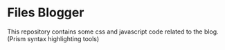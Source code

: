 # Files Blogger
This repository contains some css and javascript code related to the blog. (Prism syntax highlighting tools)
